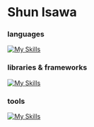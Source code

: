 <h1 align="left">Shun Isawa</h1>

### languages

[![My Skills](https://skillicons.dev/icons?i=js,ts,nodejs,php,mysql,html,css,sass,ruby,py,postgresql,go)](https://skillicons.dev)

### libraries & frameworks

[![My Skills](https://skillicons.dev/icons?i=react,redux,nextjs,vue,nuxtjs,emotion,materialui,tailwind,jquery,laravel,vite,jest,django,fastapi,rails)](https://skillicons.dev)

### tools

[![My Skills](https://skillicons.dev/icons?i=docker,firebase,aws,kubernetes,git,gitlab,vim,gcp,githubactions,github)](https://skillicons.dev)